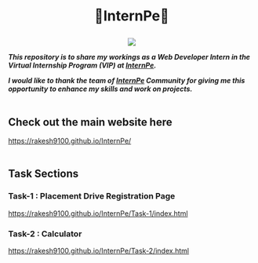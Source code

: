 # <p align="center">📝InternPe📝</p>

<p align="center"><img src="https://user-images.githubusercontent.com/73993775/227628899-c44dd6c1-dc56-4852-b515-2d3261dbff6f.jpg"></p>

***This repository is to share my workings as a Web Developer Intern in the Virtual Internship Program (VIP) at [InternPe](https://internpe.in/).***

***I would like to thank the team of [InternPe](https://internpe.in/) Community for giving me this opportunity to enhance my skills and work on projects.***
<br><br>

## Check out the main website here

<https://rakesh9100.github.io/InternPe/>
<br><br>

## Task Sections

### Task-1 : Placement Drive Registration Page

<https://rakesh9100.github.io/InternPe/Task-1/index.html>

### Task-2 : Calculator

<https://rakesh9100.github.io/InternPe/Task-2/index.html>
